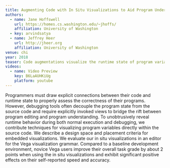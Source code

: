```yaml
---
title: Augmenting Code with In Situ Visualizations to Aid Program Understanding
authors:
  - name: Jane Hoffswell
    url: https://homes.cs.washington.edu/~jhoffs/
    affiliation: University of Washington
  - key: arvindsatya
  - name: Jeffrey Heer
    url: http://jheer.org
    affiliation: University of Washington
venue: chi
year: 2018
teaser: Code augmentations visualize the runtime state of program variables in a Vega specification. A histogram shows the distribution of variables containing set data. Interacting with the year histogram filters all other histograms to only show the data values where the year is between 1995 and 2002.
videos:
  - name: Video Preview
    key: B6LaAUHKiUg
    platform: youtube
---
```

Programmers must draw explicit connections between their code and runtime state to properly assess the correctness of their programs. However, debugging tools often decouple the program state from the source code and require explicitly invoked views to bridge the rift between program editing and program understanding. To unobtrusively reveal runtime behavior during both normal execution and debugging, we contribute techniques for visualizing program variables directly within the source code. We describe a design space and placement criteria for embedded visualizations. We evaluate our in situ visualizations in an editor for the Vega visualization grammar. Compared to a baseline development environment, novice Vega users improve their overall task grade by about 2 points when using the in situ visualizations and exhibit significant positive effects on their self-reported speed and accuracy.